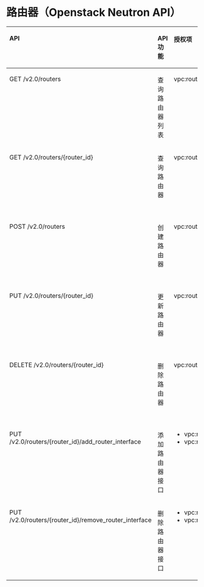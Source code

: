 # 路由器（Openstack Neutron API）<a name="ZH-CN_TOPIC_0201534228"></a>

<a name="table12370152544218"></a>
<table><thead align="left"><tr id="row54522258420"><th class="cellrowborder" valign="top" width="34.23762376237624%" id="mcps1.1.5.1.1"><p id="p14452192514212"><a name="p14452192514212"></a><a name="p14452192514212"></a>API</p>
</th>
<th class="cellrowborder" valign="top" width="15.267326732673267%" id="mcps1.1.5.1.2"><p id="p12397123817417"><a name="p12397123817417"></a><a name="p12397123817417"></a>API功能</p>
</th>
<th class="cellrowborder" valign="top" width="22.772277227722775%" id="mcps1.1.5.1.3"><p id="p15453152544217"><a name="p15453152544217"></a><a name="p15453152544217"></a>授权项</p>
</th>
<th class="cellrowborder" valign="top" width="27.722772277227726%" id="mcps1.1.5.1.4"><p id="p1366363695811"><a name="p1366363695811"></a><a name="p1366363695811"></a>授权项作用域</p>
</th>
</tr>
</thead>
<tbody><tr id="row184535258423"><td class="cellrowborder" valign="top" width="34.23762376237624%" headers="mcps1.1.5.1.1 "><p id="p18453152554210"><a name="p18453152554210"></a><a name="p18453152554210"></a>GET /v2.0/routers</p>
</td>
<td class="cellrowborder" valign="top" width="15.267326732673267%" headers="mcps1.1.5.1.2 "><p id="p739783814417"><a name="p739783814417"></a><a name="p739783814417"></a>查询路由器列表</p>
</td>
<td class="cellrowborder" valign="top" width="22.772277227722775%" headers="mcps1.1.5.1.3 "><p id="p155319335423"><a name="p155319335423"></a><a name="p155319335423"></a>vpc:routers:get</p>
</td>
<td class="cellrowborder" valign="top" width="27.722772277227726%" headers="mcps1.1.5.1.4 "><a name="ul66241846203119"></a><a name="ul66241846203119"></a><ul id="ul66241846203119"><li>支持：项目（Project）</li><li>不支持：企业项目（Enterprise Project）</li></ul>
</td>
</tr>
<tr id="row745342513426"><td class="cellrowborder" valign="top" width="34.23762376237624%" headers="mcps1.1.5.1.1 "><p id="p345362534211"><a name="p345362534211"></a><a name="p345362534211"></a>GET /v2.0/routers/{router_id}</p>
</td>
<td class="cellrowborder" valign="top" width="15.267326732673267%" headers="mcps1.1.5.1.2 "><p id="p153978386410"><a name="p153978386410"></a><a name="p153978386410"></a>查询路由器</p>
</td>
<td class="cellrowborder" valign="top" width="22.772277227722775%" headers="mcps1.1.5.1.3 "><p id="p5859534164219"><a name="p5859534164219"></a><a name="p5859534164219"></a>vpc:routers:get</p>
</td>
<td class="cellrowborder" valign="top" width="27.722772277227726%" headers="mcps1.1.5.1.4 "><a name="ul95023481322"></a><a name="ul95023481322"></a><ul id="ul95023481322"><li>支持：项目（Project）</li><li>不支持：企业项目（Enterprise Project）</li></ul>
</td>
</tr>
<tr id="row54531525184217"><td class="cellrowborder" valign="top" width="34.23762376237624%" headers="mcps1.1.5.1.1 "><p id="p15453925114210"><a name="p15453925114210"></a><a name="p15453925114210"></a>POST /v2.0/routers</p>
</td>
<td class="cellrowborder" valign="top" width="15.267326732673267%" headers="mcps1.1.5.1.2 "><p id="p103976387420"><a name="p103976387420"></a><a name="p103976387420"></a>创建路由器</p>
</td>
<td class="cellrowborder" valign="top" width="22.772277227722775%" headers="mcps1.1.5.1.3 "><p id="p2990735114210"><a name="p2990735114210"></a><a name="p2990735114210"></a>vpc:routers:create</p>
</td>
<td class="cellrowborder" valign="top" width="27.722772277227726%" headers="mcps1.1.5.1.4 "><a name="ul15513950173211"></a><a name="ul15513950173211"></a><ul id="ul15513950173211"><li>支持：项目（Project）</li><li>不支持：企业项目（Enterprise Project）</li></ul>
</td>
</tr>
<tr id="row174531925144217"><td class="cellrowborder" valign="top" width="34.23762376237624%" headers="mcps1.1.5.1.1 "><p id="p84531425114218"><a name="p84531425114218"></a><a name="p84531425114218"></a>PUT /v2.0/routers/{router_id}</p>
</td>
<td class="cellrowborder" valign="top" width="15.267326732673267%" headers="mcps1.1.5.1.2 "><p id="p1139718381747"><a name="p1139718381747"></a><a name="p1139718381747"></a>更新路由器</p>
</td>
<td class="cellrowborder" valign="top" width="22.772277227722775%" headers="mcps1.1.5.1.3 "><p id="p1124333711420"><a name="p1124333711420"></a><a name="p1124333711420"></a>vpc:routers:update</p>
</td>
<td class="cellrowborder" valign="top" width="27.722772277227726%" headers="mcps1.1.5.1.4 "><a name="ul33641652103217"></a><a name="ul33641652103217"></a><ul id="ul33641652103217"><li>支持：项目（Project）</li><li>不支持：企业项目（Enterprise Project）</li></ul>
</td>
</tr>
<tr id="row1345318250425"><td class="cellrowborder" valign="top" width="34.23762376237624%" headers="mcps1.1.5.1.1 "><p id="p1045312259426"><a name="p1045312259426"></a><a name="p1045312259426"></a>DELETE /v2.0/routers/{router_id}</p>
</td>
<td class="cellrowborder" valign="top" width="15.267326732673267%" headers="mcps1.1.5.1.2 "><p id="p143970384417"><a name="p143970384417"></a><a name="p143970384417"></a>删除路由器</p>
</td>
<td class="cellrowborder" valign="top" width="22.772277227722775%" headers="mcps1.1.5.1.3 "><p id="p1094017388427"><a name="p1094017388427"></a><a name="p1094017388427"></a>vpc:routers:delete</p>
</td>
<td class="cellrowborder" valign="top" width="27.722772277227726%" headers="mcps1.1.5.1.4 "><a name="ul185134914469"></a><a name="ul185134914469"></a><ul id="ul185134914469"><li>支持：项目（Project）</li><li>不支持：企业项目（Enterprise Project）</li></ul>
</td>
</tr>
<tr id="row545315256423"><td class="cellrowborder" valign="top" width="34.23762376237624%" headers="mcps1.1.5.1.1 "><p id="p1045312515428"><a name="p1045312515428"></a><a name="p1045312515428"></a>PUT /v2.0/routers/{router_id}/add_router_interface</p>
</td>
<td class="cellrowborder" valign="top" width="15.267326732673267%" headers="mcps1.1.5.1.2 "><p id="p1339716386413"><a name="p1339716386413"></a><a name="p1339716386413"></a>添加路由器接口</p>
</td>
<td class="cellrowborder" valign="top" width="22.772277227722775%" headers="mcps1.1.5.1.3 "><a name="ul15454162520421"></a><a name="ul15454162520421"></a><ul id="ul15454162520421"><li>vpc:routers:addInterface</li><li>vpc:routers:get</li></ul>
</td>
<td class="cellrowborder" valign="top" width="27.722772277227726%" headers="mcps1.1.5.1.4 "><a name="ul84913218504"></a><a name="ul84913218504"></a><ul id="ul84913218504"><li>支持：项目（Project）</li><li>不支持：企业项目（Enterprise Project）</li></ul>
</td>
</tr>
<tr id="row145472554213"><td class="cellrowborder" valign="top" width="34.23762376237624%" headers="mcps1.1.5.1.1 "><p id="p1745412518421"><a name="p1745412518421"></a><a name="p1745412518421"></a>PUT /v2.0/routers/{router_id}/remove_router_interface</p>
</td>
<td class="cellrowborder" valign="top" width="15.267326732673267%" headers="mcps1.1.5.1.2 "><p id="p1539712389410"><a name="p1539712389410"></a><a name="p1539712389410"></a>删除路由器接口</p>
</td>
<td class="cellrowborder" valign="top" width="22.772277227722775%" headers="mcps1.1.5.1.3 "><a name="ul18454122574216"></a><a name="ul18454122574216"></a><ul id="ul18454122574216"><li>vpc:routers:removeInterface</li><li>vpc:routers:get</li></ul>
</td>
<td class="cellrowborder" valign="top" width="27.722772277227726%" headers="mcps1.1.5.1.4 "><a name="ul366283125010"></a><a name="ul366283125010"></a><ul id="ul366283125010"><li>支持：项目（Project）</li><li>不支持：企业项目（Enterprise Project）</li></ul>
</td>
</tr>
</tbody>
</table>

